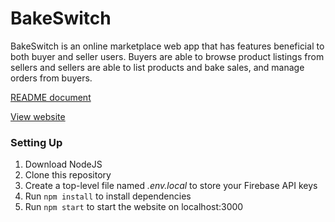 # BakeSwitch

BakeSwitch is an online marketplace web app that has features beneficial to both buyer and seller users. Buyers are able to browse product listings from sellers and sellers are able to list products and bake sales, and manage orders from buyers.

[README document](https://drive.google.com/file/d/1-boVU3OC5LkJy-dVe5TYezPsMhl2KaC9/view?usp=sharing)

[View website](https://bake-switch.vercel.app/) 

### Setting Up 
1. Download NodeJS
2. Clone this repository
3. Create a top-level file named *.env.local* to store your Firebase API keys 
4. Run `npm install` to install dependencies
5. Run `npm start` to start the website on localhost:3000
